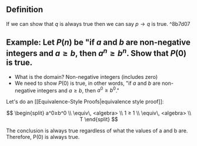 ## Definition

If we can show that $q$ is always true then we can say $p\to q$ is true. ^8b7d07

## Example: Let $P(n)$ be "if $a$ and $b$ are non-negative integers and $a≥b$, then $a^n≥b^n$. Show that $P(0)$ is true.

- What is the domain? Non-negative integers (includes zero)
- We need to show $P(0)$ is true, in other words, "if $a$ and $b$ are non-negative integers and $a≥b$, then $a^0≥b^0$."

Let's do an [[Equivalence-Style Proofs|equivalence style proof]]:

$$
\begin{split}
a^0≥b^0 \\
\equiv\, <algebra> \\
1 ≥ 1 \\
\equiv\, <algebra> \\
T
\end{split}
$$

The conclusion is always true regardless of what the values of a and b are. Therefore, P(0) is always true.
